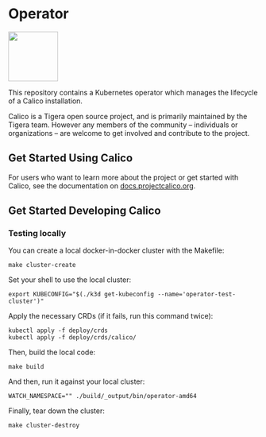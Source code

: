 # Operator
<img src="http://docs.projectcalico.org/images/felix.png" width="100" height="100">

This repository contains a Kubernetes operator which manages the lifecycle of a Calico installation.

Calico is a Tigera open source project, and is primarily maintained by the Tigera team. However any members of the community – individuals or organizations – are welcome to get involved and contribute to the project.

## Get Started Using Calico

For users who want to learn more about the project or get started with Calico, see the documentation on [docs.projectcalico.org](https://docs.projectcalico.org).

## Get Started Developing Calico

### Testing locally

You can create a local docker-in-docker cluster with the Makefile:

	make cluster-create

Set your shell to use the local cluster:

	export KUBECONFIG="$(./k3d get-kubeconfig --name='operator-test-cluster')"

Apply the necessary CRDs (if it fails, run this command twice):

	kubectl apply -f deploy/crds
	kubectl apply -f deploy/crds/calico/

Then, build the local code:

	make build

And then, run it against your local cluster:

	WATCH_NAMESPACE="" ./build/_output/bin/operator-amd64

Finally, tear down the cluster:

	make cluster-destroy
